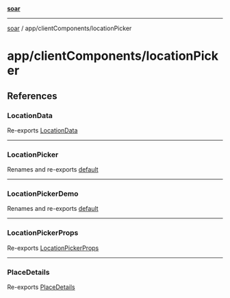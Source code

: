 [**soar**](../../../README.md)

***

[soar](../../../modules.md) / app/clientComponents/locationPicker

# app/clientComponents/locationPicker

## References

### LocationData

Re-exports [LocationData](types/interfaces/LocationData.md)

***

### LocationPicker

Renames and re-exports [default](LocationPicker/functions/default.md)

***

### LocationPickerDemo

Renames and re-exports [default](LocationPickerDemo/functions/default.md)

***

### LocationPickerProps

Re-exports [LocationPickerProps](types/interfaces/LocationPickerProps.md)

***

### PlaceDetails

Re-exports [PlaceDetails](types/interfaces/PlaceDetails.md)
